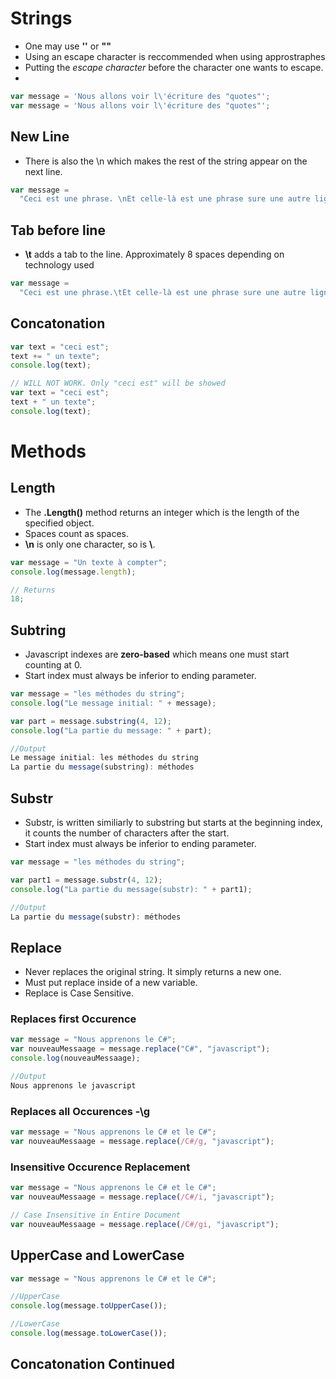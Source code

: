 # Strings

- One may use **''** or **""**
- Using an escape character is reccommended when using approstraphes
- Putting the _escape character_ before the character one wants to escape.
-

```js
var message = 'Nous allons voir l\'écriture des "quotes"';
var message = 'Nous allons voir l\'écriture des "quotes"';
```

## New Line

- There is also the \n which makes the rest of the string appear on the next line.

```js
var message =
  "Ceci est une phrase. \nEt celle-là est une phrase sure une autre ligne.";
```

## Tab before line

- **\t** adds a tab to the line. Approximately 8 spaces depending on technology used

```js
var message =
  "Ceci est une phrase.\tEt celle-là est une phrase sure une autre ligne.";
```

## Concatonation

```js
var text = "ceci est";
text += " un texte";
console.log(text);

// WILL NOT WORK. Only "ceci est" will be showed
var text = "ceci est";
text + " un texte";
console.log(text);
```

# Methods

## Length

- The **.Length()** method returns an integer which is the length of the specified object.
- Spaces count as spaces.
- **\n** is only one character, so is **\\**.

```js
var message = "Un texte à compter";
console.log(message.length);

// Returns
18;
```

## Subtring

- Javascript indexes are **zero-based** which means one must start counting at 0.
- Start index must always be inferior to ending parameter.

```js
var message = "les méthodes du string";
console.log("Le message initial: " + message);

var part = message.substring(4, 12);
console.log("La partie du message: " + part);

//Output
Le message initial: les méthodes du string
La partie du message(substring): méthodes
```

## Substr

- Substr, is written similiarly to substring but starts at the beginning index, it counts the number of characters after the start.
- Start index must always be inferior to ending parameter.

```js
var message = "les méthodes du string";

var part1 = message.substr(4, 12);
console.log("La partie du message(substr): " + part1);

//Output
La partie du message(substr): méthodes
```

## Replace

- Never replaces the original string. It simply returns a new one.
- Must put replace inside of a new variable.
- Replace is Case Sensitive.

### Replaces first Occurence

```js
var message = "Nous apprenons le C#";
var nouveauMessaage = message.replace("C#", "javascript");
console.log(nouveauMessaage);

//Output
Nous apprenons le javascript
```

### Replaces all Occurences -**\g**

```js
var message = "Nous apprenons le C# et le C#";
var nouveauMessaage = message.replace(/C#/g, "javascript");
```

### Insensitive Occurence Replacement

```js
var message = "Nous apprenons le C# et le C#";
var nouveauMessaage = message.replace(/C#/i, "javascript");

// Case Insensitive in Entire Document
var nouveauMessaage = message.replace(/C#/gi, "javascript");
```

## UpperCase and LowerCase

```js
var message = "Nous apprenons le C# et le C#";

//UpperCase
console.log(message.toUpperCase());

//LowerCase
console.log(message.toLowerCase());
```

## Concatonation Continued
